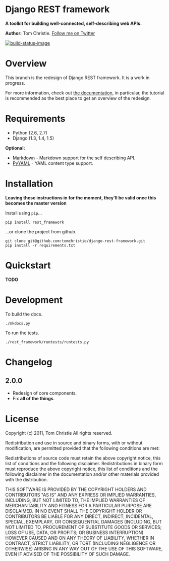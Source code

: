 # Django REST framework

**A toolkit for building well-connected, self-describing web APIs.**

**Author:** Tom Christie.  [Follow me on Twitter][twitter]

[![build-status-image]][travis]

# Overview

This branch is the redesign of Django REST framework.  It is a work in progress.

For more information, check out [the documentation][docs], in particular, the tutorial is recommended as the best place to get an overview of the redesign.

# Requirements

* Python (2.6, 2.7)
* Django (1.3, 1.4, 1.5)

**Optional:**

* [Markdown] - Markdown support for the self describing API.
* [PyYAML] - YAML content type support.

# Installation

**Leaving these instructions in for the moment, they'll be valid once this becomes the master version**

Install using `pip`...

    pip install rest_framework

...or clone the project from github.

    git clone git@github.com:tomchristie/django-rest-framework.git
    pip install -r requirements.txt

# Quickstart

**TODO**

# Development

To build the docs.

    ./mkdocs.py

To run the tests.

    ./rest_framework/runtests/runtests.py

# Changelog

## 2.0.0

* Redesign of core components.
* Fix **all of the things**.

# License

Copyright (c) 2011, Tom Christie
All rights reserved.

Redistribution and use in source and binary forms, with or without 
modification, are permitted provided that the following conditions are met:

Redistributions of source code must retain the above copyright notice, this 
list of conditions and the following disclaimer.
Redistributions in binary form must reproduce the above copyright notice, this 
list of conditions and the following disclaimer in the documentation and/or 
other materials provided with the distribution.

THIS SOFTWARE IS PROVIDED BY THE COPYRIGHT HOLDERS AND CONTRIBUTORS "AS IS" AND 
ANY EXPRESS OR IMPLIED WARRANTIES, INCLUDING, BUT NOT LIMITED TO, THE IMPLIED 
WARRANTIES OF MERCHANTABILITY AND FITNESS FOR A PARTICULAR PURPOSE ARE 
DISCLAIMED. IN NO EVENT SHALL THE COPYRIGHT HOLDER OR CONTRIBUTORS BE LIABLE 
FOR ANY DIRECT, INDIRECT, INCIDENTAL, SPECIAL, EXEMPLARY, OR CONSEQUENTIAL 
DAMAGES (INCLUDING, BUT NOT LIMITED TO, PROCUREMENT OF SUBSTITUTE GOODS OR 
SERVICES; LOSS OF USE, DATA, OR PROFITS; OR BUSINESS INTERRUPTION) HOWEVER 
CAUSED AND ON ANY THEORY OF LIABILITY, WHETHER IN CONTRACT, STRICT LIABILITY, 
OR TORT (INCLUDING NEGLIGENCE OR OTHERWISE) ARISING IN ANY WAY OUT OF THE USE 
OF THIS SOFTWARE, EVEN IF ADVISED OF THE POSSIBILITY OF SUCH DAMAGE.

[build-status-image]: https://secure.travis-ci.org/tomchristie/django-rest-framework.png?branch=restframework2
[travis]: http://travis-ci.org/tomchristie/django-rest-framework?branch=restframework2
[twitter]: https://twitter.com/_tomchristie
[docs]: http://tomchristie.github.com/django-rest-framework/
[urlobject]: https://github.com/zacharyvoase/urlobject
[markdown]: http://pypi.python.org/pypi/Markdown/
[pyyaml]: http://pypi.python.org/pypi/PyYAML


